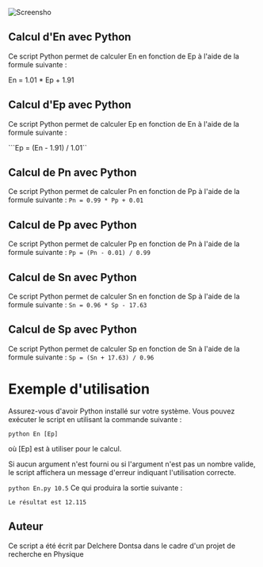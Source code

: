 ![Screensho](https://github.com/quantumArise/blue_point_predicted_all/assets/162140361/2cfadc74-5c92-444f-901c-be72c5deddf1)

## Calcul d'En avec Python
Ce script Python permet de calculer En en fonction de Ep à l'aide de la formule suivante :

En = 1.01 * Ep + 1.91
## Calcul d'Ep avec Python
Ce script Python permet de calculer Ep en fonction de En à l'aide de la formule suivante :

```Ep = (En - 1.91) / 1.01``
## Calcul de Pn avec Python
Ce script Python permet de calculer Pn en fonction de Pp à l'aide de la formule suivante :
```Pn = 0.99 * Pp + 0.01```
## Calcul de Pp avec Python
Ce script Python permet de calculer Pp en fonction de Pn à l'aide de la formule suivante :
```Pp = (Pn - 0.01) / 0.99```
## Calcul de Sn avec Python
Ce script Python permet de calculer Sn en fonction de Sp à l'aide de la formule suivante :
```Sn = 0.96 * Sp - 17.63```
## Calcul de Sp avec Python
Ce script Python permet de calculer Sp en fonction de Sn à l'aide de la formule suivante :
```Sp = (Sn + 17.63) / 0.96```
# Exemple d'utilisation
Assurez-vous d'avoir Python installé sur votre système. Vous pouvez exécuter le script en utilisant la commande suivante :

```python En [Ep]```

où [Ep] est à utiliser pour le calcul.

Si aucun argument n'est fourni ou si l'argument n'est pas un nombre valide, le script affichera un message d'erreur indiquant l'utilisation correcte.


```python En.py 10.5``` 
Ce qui produira la sortie suivante :


```Le résultat est 12.115```


## Auteur

Ce script a été écrit par Delchere Dontsa dans le cadre d'un projet de recherche en Physique
